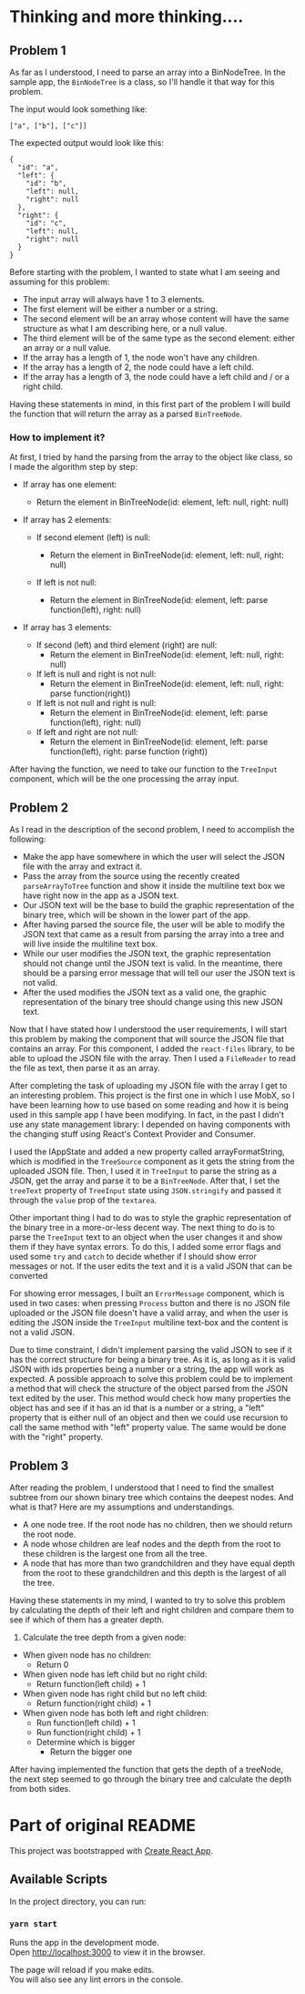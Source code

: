 # Thinking and more thinking....

## Problem 1

As far as I understood, I need to parse an array into a BinNodeTree. In the sample app, the `BinNodeTree` is a class, so I'll handle it that way for this problem.

The input would look something like:
```
["a", ["b"], ["c"]]
```

The expected output would look like this:
```
{
  "id": "a",
  "left": {
    "id": "b",
    "left": null,
    "right": null
  },
  "right": {
    "id": "c",
    "left": null,
    "right": null
  }
}
```
Before starting with the problem, I wanted to state what I am seeing and assuming for this problem:

- The input array will always have 1 to 3 elements.
- The first element will be either a number or a string.
- The second element will be an array whose content will have the same structure as what I am describing here, or a null value.
- The third element will be of the same type as the second element: either an array or a null value.
- If the array has a length of 1, the node won't have any children.
- If the array has a length of 2, the node could have a left child.
- If the array has a length of 3, the node could have a left child and / or a right child.

Having these statements in mind, in this first part of the problem I will build the function that will return the array as a parsed `BinTreeNode`.

### How to implement it?

At first, I tried by hand the parsing from the array to the object like class, so I made the algorithm step by step:

- If array has one element:
  - Return the element in BinTreeNode(id: element, left: null, right: null)

- If array has 2 elements:
  - If second element (left) is null:
    - Return the element in BinTreeNode(id: element, left: null, right: null)
  
  - If left is not null:
    - Return the element in BinTreeNode(id: element, left: parse function(left), right: null)

- If array has 3 elements:
  - If second (left) and third element (right) are null:
    - Return the element in BinTreeNode(id: element, left: null, right: null)
  - If left is null and right is not null:
    - Return the element in BinTreeNode(id: element, left: null, right: parse function(right))
  - If left is not null and right is null:
    - Return the element in BinTreeNode(id: element, left: parse function(left), right: null)
  - If left and right are not null:
    - Return the element in BinTreeNode(id: element, left: parse function(left), right: parse function (right))

After having the function, we need to take our function to the `TreeInput` component, which will be the one processing the array input.

## Problem 2

As I read in the description of the second problem, I need to accomplish the following:

- Make the app have somewhere in which the user will select the JSON file with the array and extract it.
- Pass the array from the source using the recently created `parseArrayToTree` function and show it inside the multiline text box we have right now in the app as a JSON text.
- Our JSON text will be the base to build the graphic representation of the binary tree, which will be shown in the lower part of the app.
- After having parsed the source file, the user will be able to modify the JSON text that came as a result from parsing the array into a tree and will live inside the multiline text box.
- While our user modifies the JSON text, the graphic representation should not change until the JSON text is valid. In the meantime, there should be a parsing error message that will tell our user the JSON text is not valid.
- After the used modifies the JSON text as a valid one, the graphic representation of the binary tree should change using this new JSON text.

Now that I have stated how I understood the user requirements, I will start this problem by making the component that will source the JSON file that contains an array. For this component, I added the `react-files` library, to be able to upload the JSON file with the array. Then I used a `FileReader` to read the file as text, then parse it as an array.

After completing the task of uploading my JSON file with the array I get to an interesting problem. This project is the first one in which I use MobX, so I have been learning how to use based on some reading and how it is being used in this sample app I have been modifying. In fact, in the past I didn't use any state management library: I depended on having components with the changing stuff using React's Context Provider and Consumer.

I used the IAppState and added a new property called arrayFormatString, which is modified in the `TreeSource` component as it gets the string from the uploaded JSON file. Then, I used it in `TreeInput` to parse the string as a JSON, get the array and parse it to be a `BinTreeNode`. After that, I set the `treeText` property of `TreeInput` state using `JSON.stringify` and passed it through the `value` prop of the `textarea`.

Other important thing I had to do was to style the graphic representation of the binary tree in a more-or-less decent way. The next thing to do is to parse the `TreeInput` text to an object when the user changes it and show them if they have syntax errors. To do this, I added some error flags and used some `try` and `catch` to decide whether if I should show error messages or not. If the user edits the text and it is a valid JSON that can be converted

For showing error messages, I built an `ErrorMessage` component, which is used in two cases: when pressing `Process` button and there is no JSON file uploaded or the JSON file doesn't have a valid array, and when the user is editing the JSON inside the `TreeInput` multiline text-box and the content is not a valid JSON.

Due to time constraint, I didn't implement parsing the valid JSON to see if it has the correct structure for being a binary tree. As it is, as long as it is valid JSON with ids properties being a number or a string, the app will work as expected. A possible approach to solve this problem could be to implement a method that will check the structure of the object parsed from the JSON text edited by the user. This method would check how many properties the object has and see if it has an id that is a number or a string, a "left" property that is either null of an object and then we could use recursion to call the same method with "left" property value. The same would be done with the "right" property.

## Problem 3

After reading the problem, I understood that I need to find the smallest subtree from our shown binary tree which contains the deepest nodes. And what is that? Here are my assumptions and understandings.
- A one node tree. If the root node has no children, then we should return the root node.
- A node whose children are leaf nodes and the depth from the root to these children is the largest one from all the tree.
- A node that has more than two grandchildren and they have equal depth from the root to these grandchildren and this depth is the largest of all the tree.

Having these statements in my mind, I wanted to try to solve this problem by calculating the depth of their left and right children and compare them to see if which of them has a greater depth.

1. Calculate the tree depth from a given node:
- When given node has no children:
  - Return 0
- When given node has left child but no right child:
  - Return function(left child) + 1
- When given node has right child but no left child:
  - Return function(right child) + 1
- When given node has both left and right children:
  - Run function(left child) + 1
  - Run function(right child) + 1
  - Determine which is bigger
    - Return the bigger one

After having implemented the function that gets the depth of a treeNode, the next step seemed to go through the binary tree and calculate the depth from both sides.
# Part of original README

This project was bootstrapped with [Create React App](https://github.com/facebook/create-react-app).

## Available Scripts

In the project directory, you can run:

### `yarn start`

Runs the app in the development mode.<br>
Open [http://localhost:3000](http://localhost:3000) to view it in the browser.

The page will reload if you make edits.<br>
You will also see any lint errors in the console.